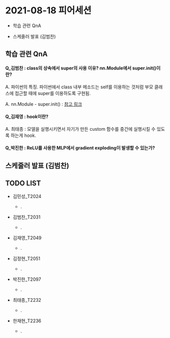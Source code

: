 # 2021-08-18 피어세션

- 학습 관련 QnA

- 스케줄러 발표 (김범찬)

## 학습 관련 QnA

#### Q_김범찬 : class의 상속에서 super의 사용 이유? nn.Module에서 super.init()이란?

A. 파이썬의 특징. 파이썬에서 class 내부 메소드는 self를 이용하는 것처럼 부모 클래스에 접근할 때에 super를 이용하도록 구현됨.

A. nn.Module - super.init() : [참고 링크](https://algopoolja.tistory.com/39)

#### Q_김재영 : hook이란?

A. 최태종 : 모델을 실행시키면서 자기가 만든 custom 함수를 중간에 실행시킬 수 있도록 하는게 hook.

#### Q_박진한 : ReLU를 사용한 MLP에서 gradient exploding이 발생할 수 있는가?



## 스케줄러 발표 (김범찬)

## TODO LIST

* 김민성_T2024
  * .

* 김범찬_T2031
  * .

* 김재영_T2049
  * .

* 김정현_T2051
  * .

* 박진한_T2097
  * .

* 최태종_T2232
  * .

* 한재현_T2236
  * .

